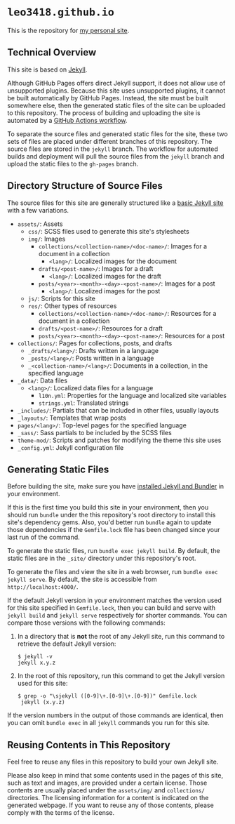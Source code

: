 # `leo3418.github.io`

This is the repository for [my personal site](https://leo3418.github.io/).

## Technical Overview

This site is based on [Jekyll](https://jekyllrb.com/).

Although GitHub Pages offers direct Jekyll support, it does not allow use of
unsupported plugins. Because this site uses unsupported plugins, it cannot be
built automatically by GitHub Pages. Instead, the site must be built somewhere
else, then the generated static files of the site can be uploaded to this
repository. The process of building and uploading the site is automated by a
[GitHub Actions
workflow](https://github.com/Leo3418/leo3418.github.io/actions).

To separate the source files and generated static files for the site, these two
sets of files are placed under different branches of this repository. The
source files are stored in the `jekyll` branch. The workflow for automated
builds and deployment will pull the source files from the `jekyll` branch and
upload the static files to the `gh-pages` branch.

## Directory Structure of Source Files

The source files for this site are generally structured like a [basic Jekyll
site](https://jekyllrb.com/docs/structure/) with a few variations.

- `assets/`: Assets
  - `css/`: SCSS files used to generate this site's stylesheets
  - `img/`: Images
    - `collections/<collection-name>/<doc-name>/`: Images for a document in a
      collection
      - `<lang>/`: Localized images for the document
    - `drafts/<post-name>/`: Images for a draft
      - `<lang>/`: Localized images for the draft
    - `posts/<year>-<month>-<day>-<post-name>/`: Images for a post
      - `<lang>/`: Localized images for the post
  - `js/`: Scripts for this site
  - `res/`: Other types of resources
    - `collections/<collection-name>/<doc-name>/`: Resources for a document in
      a collection
    - `drafts/<post-name>/`: Resources for a draft
    - `posts/<year>-<month>-<day>-<post-name>/`: Resources for a post
- `collections/`: Pages for collections, posts, and drafts
  - `_drafts/<lang>/`: Drafts written in a language
  - `_posts/<lang>/`: Posts written in a language
  - `_<collection-name>/<lang>/`: Documents in a collection, in the specified
    language
- `_data/`: Data files
  - `<lang>/`: Localized data files for a language
    - `l10n.yml`: Properties for the language and localized site variables
    - `strings.yml`: Translated strings
- `_includes/`: Partials that can be included in other files, usually layouts
- `_layouts/`: Templates that wrap posts
- `pages/<lang>/`: Top-level pages for the specified language
- `_sass/`: Sass partials to be included by the SCSS files
- `theme-mod/`: Scripts and patches for modifying the theme this site uses
- `_config.yml`: Jekyll configuration file

## Generating Static Files

Before building the site, make sure you have [installed Jekyll and
Bundler](https://jekyllrb.com/docs/installation/) in your environment.

If this is the first time you build this site in your environment, then you
should run `bundle` under the this repository's root directory to install this
site's dependency gems. Also, you'd better run `bundle` again to update those
dependencies if the `Gemfile.lock` file has been changed since your last run of
the command.

To generate the static files, run `bundle exec jekyll build`. By default, the
static files are in the `_site/` directory under this repository's root.

To generate the files and view the site in a web browser, run `bundle exec
jekyll serve`. By default, the site is accessible from
`http://localhost:4000/`.

If the default Jekyll version in your environment matches the version used for
this site specified in `Gemfile.lock`, then you can build and serve with
`jekyll build` and `jekyll serve` respectively for shorter commands. You can
compare those versions with the following commands:

1. In a directory that is **not** the root of any Jekyll site, run this command
   to retrieve the default Jekyll version:

   ```console
   $ jekyll -v
   jekyll x.y.z
   ```

2. In the root of this repository, run this command to get the Jekyll version
   used for this site:

   ```console
   $ grep -o "\sjekyll ([0-9]\+.[0-9]\+.[0-9])" Gemfile.lock
    jekyll (x.y.z)
   ```

If the version numbers in the output of those commands are identical, then you
can omit `bundle exec` in all `jekyll` commands you run for this site.

## Reusing Contents in This Repository

Feel free to reuse any files in this repository to build your own Jekyll site.

Please also keep in mind that some contents used in the pages of this site,
such as text and images, are provided under a certain license. Those contents
are usually placed under the `assets/img/` and `collections/` directories. The
licensing information for a content is indicated on the generated webpage. If
you want to reuse any of those contents, please comply with the terms of the
license.
